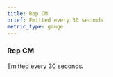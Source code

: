 ```yaml
---
title: Rep CM
brief: Emitted every 30 seconds.
metric_type: gauge
---
```


### Rep CM

Emitted every 30 seconds.